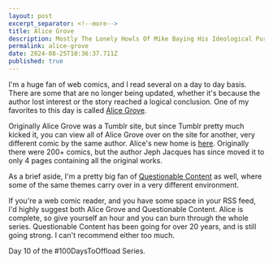 ```yaml
---
layout: post
excerpt_separator: <!--more-->
title: Alice Grove
description: Mostly The Lonely Howls Of Mike Baying His Ideological Purity At The Moon
permalink: alice-grove
date: 2024-08-25T10:36:37.711Z
published: true
---
```


I'm a huge fan of web comics, and I read several on a day to day basis. There are some that are no longer being updated, whether it's because 
the author lost interest or the story reached a logical conclusion. One of my favorites to this day is called [Alice Grove](https://www.alicegrove.com).

<!--more-->

Originally Alice Grove was a Tumblr site, but since Tumblr pretty much kicked it, you can view all of Alice Grove over on the site for another, very
different comic by the same author. Alice's new home is [here](https://www.questionablecontent.net/alice1.html). Originally there were 200+ comics, but
the author Jeph Jacques has since moved it to only 4 pages containing all the original works.

As a brief aside, I'm a pretty big fan of [Questionable Content](https://www.questionablecontent.net) as well, where some of the same themes carry over
in a very different environment.

If you're a web comic reader, and you have some space in your RSS feed, I'd highly suggest both Alice Grove and Questionable Content. Alice is complete,
so give yourself an hour and you can burn through the whole series. Questionable Content has been going for over 20 years, and is still going strong. I 
can't recommend either too much.

Day 10 of the #100DaysToOffload Series.
